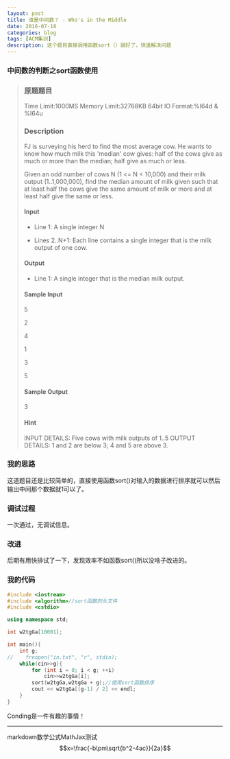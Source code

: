 ```yaml
---
layout: post
title: 谁是中间数？ - Who's in the Middle
date: 2016-07-18
categories: blog
tags: [ACM集训]
description: 这个题目直接调用函数sort（）就好了，快速解决问题
---
```


### 中间数的判断之sort函数使用

> ### 原题题目
>
>Time Limit:1000MS     Memory Limit:32768KB     64bit IO Format:%I64d & %I64u
>
>### Description
>
>FJ is surveying his herd to find the most average cow. He wants to know how much milk this 'median' cow gives: half of the cows give as much or more than the median; half give as much or less.
>
>Given an odd number of cows N (1 <= N < 10,000) and their milk output (1..1,000,000), find the median amount of milk given such that at least half the cows give the same amount of milk or more and at least half give the same or less.
>
>#### Input
>
>* Line 1: A single integer N
>
>* Lines 2..N+1: Each line contains a single integer that is the milk output of one cow.
>
>#### Output
>
>* Line 1: A single integer that is the median milk output.
>
>#### Sample Input
>5
>
>2
>
>4
>
>1
>
>3
>
>5
>
>#### Sample Output
>3
>
>#### Hint
> INPUT DETAILS: Five cows with milk outputs of 1..5 OUTPUT DETAILS: 1 and 2 are below 3; 4 and 5 are above 3.

### 我的思路
这道题目还是比较简单的，直接使用函数sort()对输入的数据进行排序就可以然后输出中间那个数据就1可以了。

### 调试过程
一次通过，无调试信息。

### 改进
后期有用快排试了一下，发现效率不如函数sort()所以没啥子改进的。

### 我的代码
```c++
#include <iostream>
#include <algorithm>//sort函数的头文件
#include <cstdio>

using namespace std;

int w2tgGa[10001];

int main(){
    int g;
//    freopen("in.txt", "r", stdin);
    while(cin>>g){
        for (int i = 0; i < g; ++i)
            cin>>w2tgGa[i];
        sort(w2tgGa,w2tgGa + g);//使用sort函数排序
        cout << w2tgGa[(g-1) / 2] << endl;
    }
}
```
Conding是一件有趣的事情！

---
markdown数学公式MathJax测试
$$x=\frac{-b\pm\sqrt{b^2-4ac}}{2a}$$
